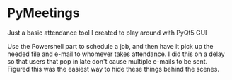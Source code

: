 # PyMeetings
Just a basic attendance tool I created to play around with PyQt5 GUI

Use the Powershell part to schedule a job, and then have it pick up the needed file and e-mail to whomever takes attendance. I did this on a delay so that users that pop in late don't cause multiple e-mails to be sent. Figured this was the easiest way to hide these things behind the scenes. 
